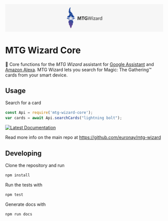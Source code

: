![img](Logotype.png?raw=true)

# MTG Wizard Core #
🧙‍ Core functions for the *MTG Wizard* assistant for [Google Assistant](https://github.com/euronay/mtg-wizard) and [Amazon Alexa](https://github.com/euronay/mtg-wizard-alexa). MTG Wizard lets you search for Magic: The Gathering™ cards from your smart device.

## Usage ##

Search for a card
```javascript
const Api = require('mtg-wizard-core');
var cards = await Api.searchCards("lightning bolt");
```

[![Latest Documentation](https://doxdox.org/images/badge-flat.svg)](https://doxdox.org/euronay/mtg-wizard-core)

Read more info on the main repo at https://github.com/euronay/mtg-wizard

## Developing ##

Clone the repository and run
```sh
npm install
```

Run the tests with
```sh
npm test
```

Generate docs with
```
npm run docs
```
